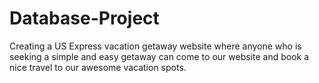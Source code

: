 # Database-Project
Creating a US Express vacation getaway website where anyone who is seeking a simple and easy getaway can come to our website and book a nice travel to our awesome vacation spots.